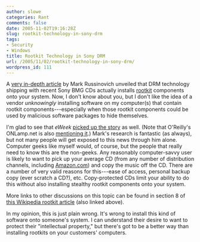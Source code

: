 ```yaml
---
author: slowe
categories: Rant
comments: false
date: 2005-11-02T19:16:28Z
slug: rootkit-technology-in-sony-drm
tags:
- Security
- Windows
title: Rootkit Technology in Sony DRM
url: /2005/11/02/rootkit-technology-in-sony-drm/
wordpress_id: 111
---
```


A [very in-depth article](http://www.sysinternals.com/blog/2005/10/sony-rootkits-and-digital-rights.html) by Mark Russinovich unveiled that DRM technology shipping with recent Sony BMG CDs actually installs [rootkit](http://en.wikipedia.org/wiki/Rootkit) components onto your system. Now, I don't know about you, but I don't like the idea of a vendor _unknowingly_ installing software on my computer(s) that contain rootkit components---especially when those rootkit components could be used by malicious software packages to hide themselves.

I'm glad to see that _eWeek_ [picked up the story](http://www.eweek.com/article2/0,1759,1880543,00.asp) as well. (Note that O'Reilly's ONLamp.net is also [mentioning it](http://www.oreillynet.com/pub/wlg/8269?CMP=OTC-6YE827253101).) Mark's research is fantastic (as always), but not many people will get exposed to this news through him alone. Computer geeks like myself would, of course, but the people that really need to know this are the non-geeks. Any reasonably computer-savvy user is likely to want to pick up your average CD (from any number of distribution channels, including [Amazon.com](http://www.amazon.com/)) and copy the music off the CD. There are a number of very valid reasons for this---ease of access, personal backup copy (ever scratch a CD?), etc. Copy-protected CDs limit your ability to do this without also installing stealthy rootkit components onto your system.

More links to other discussions on this topic can be found in section 8 of [this Wikipedia rootkit article](http://en.wikipedia.org/wiki/Rootkit) (also linked above).

In my opinion, this is just plain wrong. It's wrong to install this kind of software onto someone's system. I can understand their desire to want to protect their "intellectual property," but there's got to be a better way than installing rootkits on your customers' computers.

